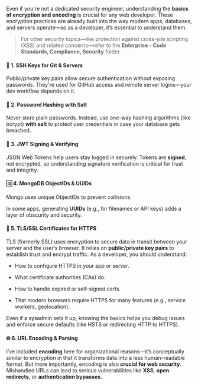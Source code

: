 Even if you're not a dedicated security engineer, understanding the **basics of encryption and encoding** is crucial for any web developer. These encryption practices are already built into the way modern apps, databases, and servers operate—so as a developer, it’s essential to understand them.

> For other security topics—like protection against cross-site scripting (XSS) and related concerns—refer to the **Enterprise - Code Standards, Compliance, Security** folder.

#### 🔐 1. **SSH Keys for Git & Servers**

Public/private key pairs allow secure authentication without exposing passwords. They're used for GitHub access and remote server logins—your dev workflow depends on it.

#### 🧂 2. **Password Hashing with Salt**

Never store plain passwords. Instead, use one-way hashing algorithms (like bcrypt) **with salt** to protect user credentials in case your database gets breached.

#### 🧾 3. **JWT Signing & Verifying**

JSON Web Tokens help users stay logged in securely. Tokens are **signed**, not encrypted, so understanding signature verification is critical for trust and integrity.

#### 🆔 4. **MongoDB ObjectIDs & UUIDs**

Mongo uses unique ObjectIDs to prevent collisions. 

In some apps, generating **UUIDs** (e.g., for filenames or API keys) adds a layer of obscurity and security.
#### 📜 5. **TLS/SSL Certificates for HTTPS**

TLS (formerly SSL) uses encryption to secure data in transit between your server and the user’s browser. It relies on **public/private key pairs** to establish trust and encrypt traffic. As a developer, you should understand:

- How to configure HTTPS in your app or server.
    
- What certificate authorities (CAs) do.
    
- How to handle expired or self-signed certs.
    
- That modern browsers require HTTPS for many features (e.g., service workers, geolocation).
    

Even if a sysadmin sets it up, knowing the basics helps you debug issues and enforce secure defaults (like HSTS or redirecting HTTP to HTTPS).
#### 🌐 6. **URL Encoding & Parsing**

I’ve included **encoding** here for organizational reasons—it’s conceptually similar to encryption in that it transforms data into a less human-readable format. But more importantly, encoding is also **crucial for web security**. Mishandled URLs can lead to serious vulnerabilities like **XSS**, **open redirects**, or **authentication bypasses**.